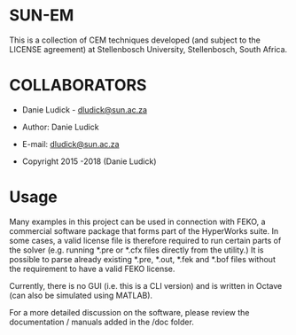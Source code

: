 # SUN-EM #

This is a collection of CEM techniques developed (and subject to the LICENSE
agreement) at Stellenbosch University, Stellenbosch, South Africa.

# COLLABORATORS #

* Danie Ludick - dludick@sun.ac.za

* Author: Danie Ludick
* E-mail: dludick@sun.ac.za
* Copyright 2015 -2018 (Danie Ludick)

# Usage #

Many examples in this project can be used in connection with FEKO, a commercial software package
that forms part of the HyperWorks suite. In some cases, a valid license file is therefore required
to run certain parts of the solver (e.g. running *.pre or *.cfx files directly from the utility.) 
It is possible to parse already existing *.pre, *.out, *.fek and *.bof files without the requirement 
to have a valid FEKO license.

Currently, there is no GUI (i.e. this is a CLI version) and is written in Octave (can also
be simulated using MATLAB).

For a more detailed discussion on the software, please review the documentation / manuals
added in the /doc folder.
